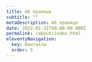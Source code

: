 ```yaml
---
title: Аб праекце
subtitle: ""
metaDescription: Аб праекце
date: 2022-01-31T00:00:00.000Z
permalink: /about/index.html
eleventyNavigation:
  key: Кантакты
  order: 5
---
```

## 


